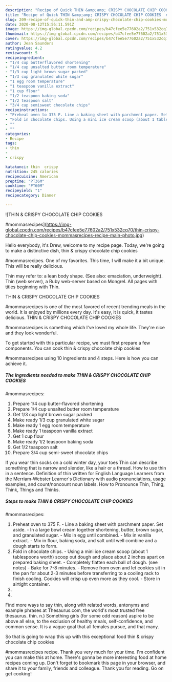 ```yaml
---
description: "Recipe of Quick THIN &amp;amp; CRISPY CHOCOLATE CHIP COOKIES  #mommasrecipes"
title: "Recipe of Quick THIN &amp;amp; CRISPY CHOCOLATE CHIP COOKIES  #mommasrecipes"
slug: 209-recipe-of-quick-thin-and-amp-crispy-chocolate-chip-cookies-mommasrecipes
date: 2020-08-12T15:56:11.591Z
image: https://img-global.cpcdn.com/recipes/b47cfee5e77602a2/751x532cq70/thin-crispy-chocolate-chip-cookies-mommasrecipes-recipe-main-photo.jpg
thumbnail: https://img-global.cpcdn.com/recipes/b47cfee5e77602a2/751x532cq70/thin-crispy-chocolate-chip-cookies-mommasrecipes-recipe-main-photo.jpg
cover: https://img-global.cpcdn.com/recipes/b47cfee5e77602a2/751x532cq70/thin-crispy-chocolate-chip-cookies-mommasrecipes-recipe-main-photo.jpg
author: Jean Saunders
ratingvalue: 4.2
reviewcount: 5
recipeingredient:
- "1/4 cup butterflavored shortening"
- "1/4 cup unsalted butter room temperature"
- "1/3 cup light brown sugar packed"
- "1/3 cup granulated white sugar"
- "1 egg room temperature"
- "1 teaspoon vanilla extract"
- "1 cup flour"
- "1/2 teaspoon baking soda"
- "1/2 teaspoon salt"
- "3/4 cup semisweet chocolate chips"
recipeinstructions:
- "Preheat oven to 375 F. Line a baking sheet with parchment paper. Set aside. In a large bowl cream together shortening, butter, brown sugar, and granulated sugar. Mix in egg until combined. Mix in vanilla extract. Mix in flour, baking soda, and salt until well combine and a dough starts to form."
- "Fold in chocolate chips. Using a mini ice cream scoop (about 1 tablespoons worth) scoop out dough and place about 2 inches apart on prepared baking sheet. Completely flatten each ball of dough. (see notes) Bake for 7-8 minutes. Remove from oven and let cookies sit in the pan for about 2-3 minutes before transferring to a cooling rack to finish cooling. Cookies will crisp up even more as they cool. Store in airtight container."
- ""
- ""
categories:
- Recipe
tags:
- thin
- 
- crispy

katakunci: thin  crispy 
nutrition: 245 calories
recipecuisine: American
preptime: "PT36M"
cooktime: "PT60M"
recipeyield: "1"
recipecategory: Dinner

---
```



![THIN &amp; CRISPY CHOCOLATE CHIP COOKIES

#mommasrecipes](https://img-global.cpcdn.com/recipes/b47cfee5e77602a2/751x532cq70/thin-crispy-chocolate-chip-cookies-mommasrecipes-recipe-main-photo.jpg)

Hello everybody, it's Drew, welcome to my recipe page. Today, we're going to make a distinctive dish, thin &amp; crispy chocolate chip cookies

#mommasrecipes. One of my favorites. This time, I will make it a bit unique. This will be really delicious.

Thin may refer to: a lean body shape. (See also: emaciation, underweight). Thin (web server), a Ruby web-server based on Mongrel. All pages with titles beginning with Thin.

THIN &amp; CRISPY CHOCOLATE CHIP COOKIES

#mommasrecipes is one of the most favored of recent trending meals in the world. It is enjoyed by millions every day. It's easy, it is quick, it tastes delicious. THIN &amp; CRISPY CHOCOLATE CHIP COOKIES

#mommasrecipes is something which I've loved my whole life. They're nice and they look wonderful.


To get started with this particular recipe, we must first prepare a few components. You can cook thin &amp; crispy chocolate chip cookies

#mommasrecipes using 10 ingredients and 4 steps. Here is how you can achieve it.

<!--inarticleads1-->

##### The ingredients needed to make THIN &amp; CRISPY CHOCOLATE CHIP COOKIES

#mommasrecipes:

1. Prepare 1/4 cup butter-flavored shortening
1. Prepare 1/4 cup unsalted butter room temperature
1. Get 1/3 cup light brown sugar packed
1. Make ready 1/3 cup granulated white sugar
1. Make ready 1 egg room temperature
1. Make ready 1 teaspoon vanilla extract
1. Get 1 cup flour
1. Make ready 1/2 teaspoon baking soda
1. Get 1/2 teaspoon salt
1. Prepare 3/4 cup semi-sweet chocolate chips


If you wear thin socks on a cold winter day, your toes Thin can describe something that is narrow and slender, like a hair or a thread. How to use thin in a sentence. Definition of thin written for English Language Learners from the Merriam-Webster Learner&#39;s Dictionary with audio pronunciations, usage examples, and count/noncount noun labels. How to Pronounce Thin, Thing, Think, Things and Thinks. 

<!--inarticleads2-->

##### Steps to make THIN &amp; CRISPY CHOCOLATE CHIP COOKIES

#mommasrecipes:

1. Preheat oven to 375 F. - Line a baking sheet with parchment paper. Set aside. - In a large bowl cream together shortening, butter, brown sugar, and granulated sugar. - Mix in egg until combined. - Mix in vanilla extract. - Mix in flour, baking soda, and salt until well combine and a dough starts to form.
1. Fold in chocolate chips. - Using a mini ice cream scoop (about 1 tablespoons worth) scoop out dough and place about 2 inches apart on prepared baking sheet. - Completely flatten each ball of dough. (see notes) - Bake for 7-8 minutes. - Remove from oven and let cookies sit in the pan for about 2-3 minutes before transferring to a cooling rack to finish cooling. Cookies will crisp up even more as they cool. - Store in airtight container.
1. 
1. 


Find more ways to say thin, along with related words, antonyms and example phrases at Thesaurus.com, the world&#39;s most trusted free thesaurus. thin. n.) Something girls (for some odd reason) aspire to be above all else, to the exclusion of healthy meals, self-confidence, and common sense. It is a vague goal that all females pursue, and that many. 

So that is going to wrap this up with this exceptional food thin &amp; crispy chocolate chip cookies

#mommasrecipes recipe. Thank you very much for your time. I'm confident you can make this at home. There's gonna be more interesting food at home recipes coming up. Don't forget to bookmark this page in your browser, and share it to your family, friends and colleague. Thank you for reading. Go on get cooking!
